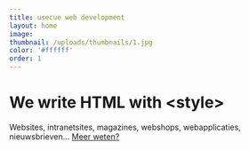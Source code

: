 ```yaml
---
title: usecue web development
layout: home
image:
thumbnail: /uploads/thumbnails/1.jpg
color: '#ffffff'
order: 1
---
```



# We write HTML with &lt;style&gt;

Websites, intranetsites, magazines, webshops, webapplicaties, nieuwsbrieven... [Meer weten?](/contact)